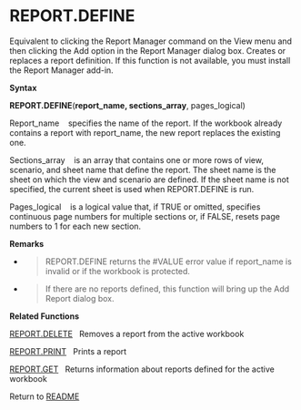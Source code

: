 # REPORT.DEFINE

Equivalent to clicking the Report Manager command on the View menu and
then clicking the Add option in the Report Manager dialog box. Creates
or replaces a report definition. If this function is not available, you
must install the Report Manager add-in.

**Syntax**

**REPORT.DEFINE**(**report\_name, sections\_array**, pages\_logical)

Report\_name&nbsp;&nbsp;&nbsp;&nbsp;specifies the name of the report. If
the workbook already contains a report with report\_name, the new report
replaces the existing one.

Sections\_array&nbsp;&nbsp;&nbsp;&nbsp;is an array that contains one or
more rows of view, scenario, and sheet name that define the report. The
sheet name is the sheet on which the view and scenario are defined. If
the sheet name is not specified, the current sheet is used when
REPORT.DEFINE is run.

Pages\_logical&nbsp;&nbsp;&nbsp;&nbsp;is a logical value that, if TRUE
or omitted, specifies continuous page numbers for multiple sections or,
if FALSE, resets page numbers to 1 for each new section.

**Remarks**

  - > REPORT.DEFINE returns the \#VALUE error value if report\_name is
    > invalid or if the workbook is protected.

  - > If there are no reports defined, this function will bring up the
    > Add Report dialog box.

**Related Functions**

[REPORT.DELETE](REPORT.DELETE.md)&nbsp;&nbsp;&nbsp;Removes a report from the active workbook

[REPORT.PRINT](REPORT.PRINT.md)&nbsp;&nbsp;&nbsp;Prints a report

[REPORT.GET](REPORT.GET.md)&nbsp;&nbsp;&nbsp;Returns information about reports defined
for the active workbook



Return to [README](README.md#R)

